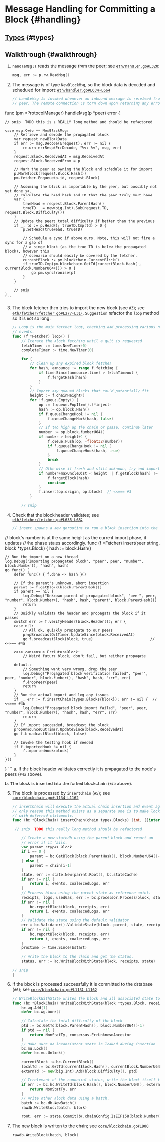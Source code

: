 # Message Handling for Committing a Block {#handling}

## [Types](handling_types.md#types) {#types}

## Walkthrough {#walkthrough}

1. `handleMsg()` reads the message from the peer; see [`eth/handler.go#L320`](https://github.com/ethereum/go-ethereum/blob/master/eth/handler.go#L320):
    ```go 
    msg, err := p.rw.ReadMsg()
    ```

2. The message is of type `NewBlockMsg`, so the block data is decoded and scheduled for import:
[`eth/handler.go#L634-L664`](https://github.com/ethereum/go-ethereum/blob/master/eth/handler.go#L634-L664)
    ```go
    // handleMsg is invoked whenever an inbound message is received from a remote
    // peer. The remote connection is torn down upon returning any error.
func (pm *ProtocolManager) handleMsg(p *peer) error {
    
    // snip  TODO this is a REALLY long method and should be refactored
    
    case msg.Code == NewBlockMsg:
        // Retrieve and decode the propagated block
        var request newBlockData                  
        if err := msg.Decode(&request); err != nil {
            return errResp(ErrDecode, "%v: %v", msg, err)
        }
        request.Block.ReceivedAt = msg.ReceivedAt
        request.Block.ReceivedFrom = p

        // Mark the peer as owning the block and schedule it for import
        p.MarkBlock(request.Block.Hash())
        pm.fetcher.Enqueue(p.id, request.Block)

        // Assuming the block is importable by the peer, but possibly not yet done so,
        // calculate the head hash and TD that the peer truly must have.
        var (
            trueHead = request.Block.ParentHash()
            trueTD   = new(big.Int).Sub(request.TD, request.Block.Difficulty())
        )
        // Update the peers total difficulty if better than the previous
        if _, td := p.Head(); trueTD.Cmp(td) > 0 {
            p.SetHead(trueHead, trueTD)

            // Schedule a sync if above ours. Note, this will not fire a sync for a gap of
            // a singe block (as the true TD is below the propagated block), however this
            // scenario should easily be covered by the fetcher.
            currentBlock := pm.blockchain.CurrentBlock()
            if trueTD.Cmp(pm.blockchain.GetTd(currentBlock.Hash(), currentBlock.NumberU64())) > 0 {
                go pm.synchronise(p)
            }
        }
        
        // snip
    }
    ```

3. The block fetcher then tries to import the new block (see `#3`); see
[`eth/fetcher/fetcher.go#L277-L314`](https://github.com/ethereum/go-ethereum/blob/master/eth/fetcher/fetcher.go#L277-L314). `Suggestion` refactor the `loop` method so it is not so long.
    ```go
    // Loop is the main fetcher loop, checking and processing various notification
    // events.
    func (f *Fetcher) loop() {
        // Iterate the block fetching until a quit is requested
        fetchTimer := time.NewTimer(0)
        completeTimer := time.NewTimer(0)
    
        for {
            // Clean up any expired block fetches
            for hash, announce := range f.fetching {
                if time.Since(announce.time) > fetchTimeout {
                    f.forgetHash(hash)
                }
            }
            // Import any queued blocks that could potentially fit
            height := f.chainHeight()
            for !f.queue.Empty() {
                op := f.queue.PopItem().(*inject)
                hash := op.block.Hash()
                if f.queueChangeHook != nil {
                    f.queueChangeHook(hash, false)
                }
                // If too high up the chain or phase, continue later
                number := op.block.NumberU64()
                if number > height+1 {
                    f.queue.Push(op, -float32(number))
                    if f.queueChangeHook != nil {
                        f.queueChangeHook(hash, true)
                    }
                    break
                }
                // Otherwise if fresh and still unknown, try and import
                if number+maxUncleDist < height || f.getBlock(hash) != nil {
                    f.forgetBlock(hash)
                    continue
                }
                f.insert(op.origin, op.block)  // <<=== #3
            }
        
        // snip
    ```

4. Check that the block header validates; see [`eth/fetcher/fetcher.go#L635-L682`](https://github.com/ethereum/go-ethereum/blob/master/eth/fetcher/fetcher.go#L635-L682)

    ```go 
    // insert spawns a new goroutine to run a block insertion into the chain. If the
// block's number is at the same height as the current import phase, it updates
// the phase states accordingly.
func (f *Fetcher) insert(peer string, block *types.Block) {
    hash := block.Hash()

    // Run the import on a new thread
    log.Debug("Importing propagated block", "peer", peer, "number", block.Number(), "hash", hash)
    go func() {
        defer func() { f.done <- hash }()

        // If the parent's unknown, abort insertion
        parent := f.getBlock(block.ParentHash())
        if parent == nil {
            log.Debug("Unknown parent of propagated block", "peer", peer, "number", block.Number(), "hash", hash, "parent", block.ParentHash())
            return
        }
        // Quickly validate the header and propagate the block if it passes
        switch err := f.verifyHeader(block.Header()); err {
        case nil:
            // All ok, quickly propagate to our peers
            propBroadcastOutTimer.UpdateSince(block.ReceivedAt)
            go f.broadcastBlock(block, true)                          // <<=== #4a

        case consensus.ErrFutureBlock:
            // Weird future block, don't fail, but neither propagate

        default:
            // Something went very wrong, drop the peer
            log.Debug("Propagated block verification failed", "peer", peer, "number", block.Number(), "hash", hash, "err", err)
            f.dropPeer(peer)
            return
        }
        // Run the actual import and log any issues
        if _, err := f.insertChain(types.Blocks{block}); err != nil {  // <<=== #4b
            log.Debug("Propagated block import failed", "peer", peer, "number", block.Number(), "hash", hash, "err", err)
            return
        }
        // If import succeeded, broadcast the block
        propAnnounceOutTimer.UpdateSince(block.ReceivedAt)
        go f.broadcastBlock(block, false)                

        // Invoke the testing hook if needed
        if f.importedHook != nil {
            f.importedHook(block)
        }
    }()
}
    ```
  a. If the block header validates correctly it is propagated to the node&apos;s peers (`#4a` above).

  b. The block is inserted into the forked blockchain (`#4b` above).

5. The block is processed by `insertChain` (`#5`); see [`core/blockchain.go#L1134-L1162`](https://github.com/ethereum/go-ethereum/blob/master/core/blockchain.go#L1134-L1162)
    ```go
    // insertChain will execute the actual chain insertion and event aggregation. The
    // only reason this method exists as a separate one is to make locking cleaner
    // with deferred statements.
    func (bc *BlockChain) insertChain(chain types.Blocks) (int, []interface{}, []*types.Log, error) {
   
     // snip  TODO this really long method should be refactored
    
        // Create a new statedb using the parent block and report an
        // error if it fails.
        var parent *types.Block
        if i == 0 {
            parent = bc.GetBlock(block.ParentHash(), block.NumberU64()-1)
        } else {
            parent = chain[i-1]
        }
        state, err := state.New(parent.Root(), bc.stateCache)
        if err != nil {
            return i, events, coalescedLogs, err
        }
        // Process block using the parent state as reference point.
        receipts, logs, usedGas, err := bc.processor.Process(block, state, bc.vmConfig)  // <<=== #5
        if err != nil {
            bc.reportBlock(block, receipts, err)
            return i, events, coalescedLogs, err
        }
        // Validate the state using the default validator
        err = bc.Validator().ValidateState(block, parent, state, receipts, usedGas)
        if err != nil {
            bc.reportBlock(block, receipts, err)
            return i, events, coalescedLogs, err
        }
        proctime := time.Since(bstart)

        // Write the block to the chain and get the status.
        status, err := bc.WriteBlockWithState(block, receipts, state)
    
    // snip
    }
    ```

6. If the block is processed successfully it is committed to the database (`#6`); see [`core/blockchain.go#L1134-L1162`](https://github.com/ethereum/go-ethereum/blob/master/core/blockchain.go#L1134-L1162)
    ```go
    // WriteBlockWithState writes the block and all associated state to the database.
    func (bc *BlockChain) WriteBlockWithState(block *types.Block, receipts []*types.Receipt, state *state.StateDB) (status WriteStatus, err error) {
        bc.wg.Add(1)
        defer bc.wg.Done()
    
        // Calculate the total difficulty of the block
        ptd := bc.GetTd(block.ParentHash(), block.NumberU64()-1)
        if ptd == nil {
            return NonStatTy, consensus.ErrUnknownAncestor
        }
        // Make sure no inconsistent state is leaked during insertion
        bc.mu.Lock()
        defer bc.mu.Unlock()
    
        currentBlock := bc.CurrentBlock()
        localTd := bc.GetTd(currentBlock.Hash(), currentBlock.NumberU64())
        externTd := new(big.Int).Add(block.Difficulty(), ptd)
    
        // Irrelevant of the canonical status, write the block itself to the database
        if err := bc.hc.WriteTd(block.Hash(), block.NumberU64(), externTd); err != nil {
            return NonStatTy, err
        }
        // Write other block data using a batch.
        batch := bc.db.NewBatch()
        rawdb.WriteBlock(batch, block)
    
        root, err := state.Commit(bc.chainConfig.IsEIP158(block.Number()))  // <<=== #6
    ```

7. The new block is written to the chain; see [`core/blockchain.go#L900`](https://github.com/ethereum/go-ethereum/blob/master/core/blockchain.go#L900)
    ```go
    rawdb.WriteBlock(batch, block)
    ```
    